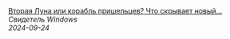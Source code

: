 <!--2024-09-24 09:48:11-->
<div class="yb">
  <a class="nodecor" href="/index.html?tajny/vtoraya_luna_ili_korabl_prishelcev_chto_skryvaet_novyj_sputnik_zemli">
    <img class="preview" data-videoid="1VaGBvR778U" src="https://i2.ytimg.com/vi/1VaGBvR778U/hqdefault.jpg" align="middle" alt="">
  </a>
  <div class="inlbl text">
    <a class="nodecor" href="/index.html?tajny/vtoraya_luna_ili_korabl_prishelcev_chto_skryvaet_novyj_sputnik_zemli">Вторая Луна или корабль пришельцев? Что скрывает новый...</a><br>
    <i class="smaller2">Свидетель Windows</i><br>
    <i class="smaller3">2024-09-24</i>
  </div>
</div>
